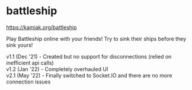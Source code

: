 # battleship

https://kamiak.org/battleship

Play Battleship online with your friends! Try to sink their ships before they sink yours!

v1.1 (Dec '21) - Created but no support for disconnections (relied on inefficient api calls)\
v1.2 (Jan '22) - Completely overhauled UI\
v2.1 (May '22) - Finally switched to Socket.IO and there are no more connection issues
